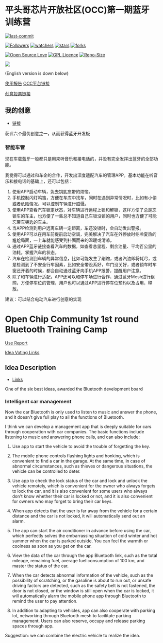 # 平头哥芯片开放社区(OCC)第一期蓝牙训练营

[![last-commit](https://img.shields.io/github/last-commit/HollowMan6/OCC-CB6121-BLE-Mesh)](../../graphs/commit-activity)

[![Followers](https://img.shields.io/github/followers/HollowMan6?style=social)](https://github.com/HollowMan6?tab=followers)
[![watchers](https://img.shields.io/github/watchers/HollowMan6/OCC-CB6121-BLE-Mesh?style=social)](../../watchers)
[![stars](https://img.shields.io/github/stars/HollowMan6/OCC-CB6121-BLE-Mesh?style=social)](../../stargazers)
[![forks](https://img.shields.io/github/forks/HollowMan6/OCC-CB6121-BLE-Mesh?style=social)](../../network/members)

[![Open Source Love](https://img.shields.io/badge/-%E2%9D%A4%20Open%20Source-Green?style=flat-square&logo=Github&logoColor=white&link=https://hollowman6.github.io/fund.html)](https://hollowman6.github.io/fund.html)
[![GPL Licence](https://img.shields.io/badge/license-GPL-blue)](https://opensource.org/licenses/GPL-3.0/)
[![Repo-Size](https://img.shields.io/github/repo-size/HollowMan6/OCC-CB6121-BLE-Mesh.svg)](../../archive/master.zip)

[![](https://occ-oss-prod.oss-cn-hangzhou.aliyuncs.com/userFiles/3769057297817612288/postdetail/banner001.jpg)](https://occ.t-head.cn/community/post/detail?id=3821246906018435072)

(English version is down below)

[使用报告](Report_CN.md) [OCC平台链接](https://occ.t-head.cn/community/post/detail?spm=a2cl5.14300636.0.0.1743180fXUgLPU&id=3825229392662638592)

[创意投票链接](https://occ.t-head.cn/community/createfuture/createfuturehoem?id=3824508189836709888)

##  我的创意

* [链接](https://occ.t-head.cn/community/post/detail?id=3821246906018435072)

获评六个最优创意之一，从而获得蓝牙开发板

### 智能车管

现在车载蓝牙一般都只是用来听音乐和接电话的，并没有完全发挥出蓝牙的全部功能。

我觉得可以通过和车企的合作，开发出深度适配汽车的管理APP，基本功能在听音乐和接电话的基础上，还可以包括：

1. 使用APP启动车辆，免去钥匙忘带的烦恼。
2. 手机控制闪灯鸣笛，方便在车库中找车，同时在遇到异常情况时，比如有小偷或者危险情况，可以控制车辆进行威慑。
3. 使用APP查看汽车锁定状态，对车辆进行远程上锁和解锁，这样方便了总是忘锁车的车主，也方便了一些总不知道自己车锁没锁的用户，同时也方便了可能忘带车钥匙的车主。
4. 当APP检测到用户远离车辆一定距离，车还没锁时，会自动发出警报。
5. 使用APP可以在用车前提前启动空调，完美解决了汽车在外停放时冬冷夏热的尴尬局面，一上车就能感受到扑面而来的温暖或清凉。
6. 通过APP蓝牙链接查看汽车的数据，如查看总里程、剩余油量、平均百公里的油耗，掌握汽车的状态。
7. 汽车在检测到车辆的异常信息，比如可能发生了剐蹭，或者汽油即将耗尽，或是检测到了不安全行车因素，比如安全带没系好，车门没关好，或者锁车时车窗还开着的时候，都会自动通过蓝牙向手机APP报警，提醒用户注意。
8. 除了和车辆进行适配，APP还可以和停车场进行合作，通过蓝牙Mesh进行组网，方便停车位的管理，用户也可以通过APP进行停车位预约以及占用，释放。

建议：可以结合电动汽车进行创意的实现

# Open Chip Community 1st round Bluetooth Training Camp 

[Use Report](Report_EN.md)

[Idea Voting Links](https://occ.t-head.cn/community/createfuture/createfuturehoem?id=3824508189836709888)

## Idea Description

* [Links](https://occ.t-head.cn/community/post/detail?id=3821246906018435072)

One of the six best ideas, awarded the Bluetooth development board

### Intelligent car management

Now the car Bluetooth is only used to listen to music and answer the phone, and it doesn't give full play to all the functions of Bluetooth.

I think we can develop a management app that is deeply suitable for cars through cooperation with car companies. The basic functions include listening to music and answering phone calls, and can also include:

1. Use app to start the vehicle to avoid the trouble of forgetting the key.

2. The mobile phone controls flashing lights and honking, which is convenient to find a car in the garage. At the same time, in case of abnormal circumstances, such as thieves or dangerous situations, the vehicle can be controlled to deter.

3. Use app to check the lock status of the car and lock and unlock the vehicle remotely, which is convenient for the owner who always forgets to lock the car, and it is also convenient for some users who always don't know whether their car is locked or not, and it is also convenient for owners who may forget to bring their car keys.

4. When app detects that the user is far away from the vehicle for a certain distance and the car is not locked, it will automatically send out an alarm.

5. The app can start the air conditioner in advance before using the car, which perfectly solves the embarrassing situation of cold winter and hot summer when the car is parked outside. You can feel the warmth or coolness as soon as you get on the car.

6. View the data of the car through the app Bluetooth link, such as the total mileage, remaining fuel, average fuel consumption of 100 km, and master the status of the car.

7. When the car detects abnormal information of the vehicle, such as the possibility of scratching, or the gasoline is about to run out, or unsafe driving factors are detected, such as the safety belt is not fastened, the door is not closed, or the window is still open when the car is locked, it will automatically alarm the mobile phone app through Bluetooth to remind the user to pay attention.

8. In addition to adapting to vehicles, app can also cooperate with parking lot, networking through Bluetooth mesh to facilitate parking management. Users can also reserve, occupy and release parking spaces through app.

Suggestion: we can combine the electric vehicle to realize the idea.
